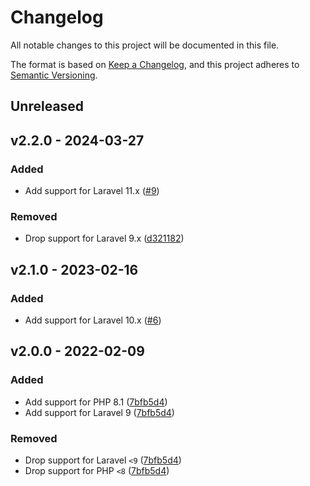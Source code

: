 # Changelog

All notable changes to this project will be documented in this file.

The format is based on [Keep a Changelog](https://keepachangelog.com), and this project adheres to [Semantic Versioning](https://semver.org).

## Unreleased

## v2.2.0 - 2024-03-27

### Added
- Add support for Laravel 11.x ([#9](https://github.com/owenvoke/blade-entypo/pull/9))

### Removed
- Drop support for Laravel 9.x ([d321182](https://github.com/owenvoke/blade-entypo/commit/d3211828e7f738be2c6051bac007e2959c53cc4e))

## v2.1.0 - 2023-02-16

### Added
- Add support for Laravel 10.x ([#6](https://github.com/owenvoke/blade-entypo/pull/6))

## v2.0.0 - 2022-02-09

### Added
- Add support for PHP 8.1 ([7bfb5d4](https://github.com/owenvoke/blade-entypo/commit/7bfb5d490150d6479b485f96220a7590204f222d))
- Add support for Laravel 9 ([7bfb5d4](https://github.com/owenvoke/blade-entypo/commit/7bfb5d490150d6479b485f96220a7590204f222d))

### Removed
- Drop support for Laravel `<9` ([7bfb5d4](https://github.com/owenvoke/blade-entypo/commit/7bfb5d490150d6479b485f96220a7590204f222d))
- Drop support for PHP `<8` ([7bfb5d4](https://github.com/owenvoke/blade-entypo/commit/7bfb5d490150d6479b485f96220a7590204f222d))
